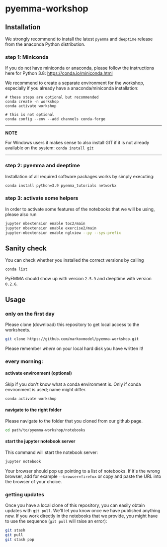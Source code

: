 # pyemma-workshop

## Installation
We strongly recommend to install the latest `pyemma` and `deeptime` release from the anaconda Python distribution.

### step 1: Miniconda
If you do not have miniconda or anaconda, please follow the instructions here for Python 3.8: https://conda.io/miniconda.html

We recommend to create a separate environment for the workshop, especially if you already have a anaconda/miniconda installation:
```
# these steps are optional but recommended
conda create -n workshop
conda activate workshop

# this is not optional
conda config --env --add channels conda-forge
```

---
**NOTE**

For Windows users it makes sense to also install GIT if it is not already available on the system: ``conda install git``

---

### step 2: pyemma and deeptime
Installation of all required software packages works by simply executing:

```bash
conda install python=3.9 pyemma_tutorials networkx
```

### step 3: activate some helpers
In order to activate some features of the notebooks that we will be using, please also run
```bash
jupyter nbextension enable toc2/main
jupyter nbextension enable exercise2/main
jupyter-nbextension enable nglview --py --sys-prefix
```

## Sanity check

You can check whether you installed the correct versions by calling
```
conda list
```

PyEMMA should show up with version `2.5.9` and deeptime with version `0.2.6`.

## Usage
### only on the first day
Please clone (download) this repository to get local access to the worksheets.

```bash
git clone https://github.com/markovmodel/pyemma-workshop.git
```
Please remember *where* on your local hard disk you have written it!

### every morning:

#### activate environment (optional) 
Skip if you don't know what a conda environment is. Only if conda environment is used; name might differ.
``` bash
conda activate workshop
```

#### navigate to the right folder
Please navigate to the folder that you cloned from our github page.
```bash
cd path/to/pyemma-workshop/notebooks
```

#### start the jupyter notebook server
This command will start the notebook server:
```bash
jupyter notebook
```

Your browser should pop up pointing to a list of notebooks. If it's the wrong browser, add for example `--browser=firefox` or copy and paste the URL into the browser of your choice.

### getting updates
Once you have a local clone of this repository, you can easily obtain updates with `git pull`. 
We'll let you know once we have published anything new.
If you work directly in the notebooks that we provide, you might have to use the sequence (`git pull` will raise an error):
```bash
git stash
git pull
git stash pop
```
